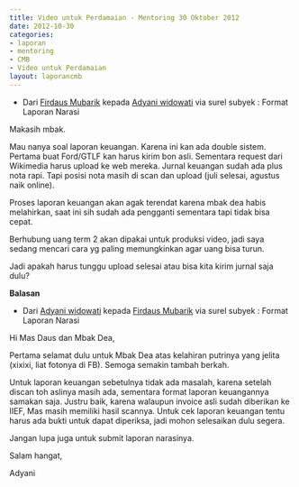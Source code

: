 ```yaml
---
title: Video untuk Perdamaian - Mentoring 30 Oktober 2012
date: 2012-10-30
categories:
- laporan
- mentoring
- CMB
- Video untuk Perdamaian
layout: laporancmb
---
```


* Dari [Firdaus Mubarik](http://wiki.ciptamedia.org/wiki/Firdaus_Mubarik) kepada [Adyani widowati](http://wiki.ciptamedia.org/wiki/Adyani_Widowati) via surel subyek : Format Laporan Narasi

Makasih mbak.

Mau nanya soal laporan keuangan. Karena ini kan ada double sistem. Pertama buat Ford/GTLF kan harus kirim bon asli. Sementara request dari Wikimedia harus upload ke web mereka. Jurnal keuangan sudah ada plus nota rapi. Tapi posisi nota masih di scan dan upload (juli selesai, agustus naik online).

Proses laporan keuangan akan agak terendat karena mbak dea habis melahirkan, saat ini sih sudah ada pengganti sementara tapi tidak bisa cepat.

Berhubung uang term 2 akan dipakai untuk produksi video, jadi saya sedang mencari cara yg paling memungkinkan agar uang bisa turun.

Jadi apakah harus tunggu upload selesai atau bisa kita kirim jurnal saja dulu?


**Balasan**

* Dari [Adyani widowati](http://wiki.ciptamedia.org/wiki/Adyani_Widowati) kepada [Firdaus Mubarik](http://wiki.ciptamedia.org/wiki/Firdaus_Mubarik) via surel subyek : Format Laporan Narasi


Hi Mas Daus dan Mbak Dea,

Pertama selamat dulu untuk Mbak Dea atas kelahiran putrinya yang jelita (xixixi, liat fotonya di FB). Semoga semakin tambah berkah.

Untuk laporan keuangan sebetulnya tidak ada masalah, karena setelah discan toh aslinya masih ada, sementara format laporan keuangannya samakan saja. Justru baik, karena walaupun invoice asli sudah diberikan ke IIEF, Mas masih memiliki hasil scannya. Untuk cek laporan keuangan tentu harus ada bukti untuk dapat diperiksa, jadi mohon selesaikan dulu segera.

Jangan lupa juga untuk submit laporan narasinya.

Salam hangat,

Adyani
